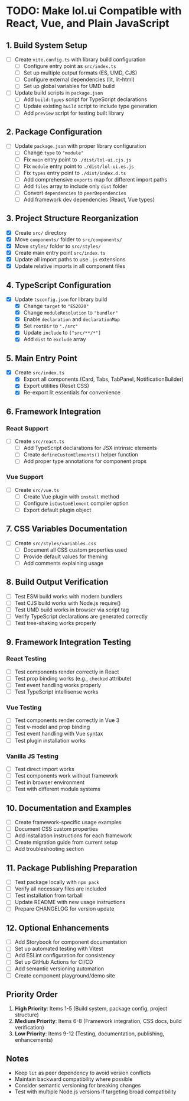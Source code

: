 # TODO: Make lol.ui Compatible with React, Vue, and Plain JavaScript

## 1. Build System Setup

- [ ] Create `vite.config.ts` with library build configuration
  - [ ] Configure entry point as `src/index.ts`
  - [ ] Set up multiple output formats (ES, UMD, CJS)
  - [ ] Configure external dependencies (lit, lit-html)
  - [ ] Set up global variables for UMD build

- [ ] Update build scripts in `package.json`
  - [ ] Add `build:types` script for TypeScript declarations
  - [ ] Update existing `build` script to include type generation
  - [ ] Add `preview` script for testing built library

## 2. Package Configuration

- [ ] Update `package.json` with proper library configuration
  - [ ] Change `type` to `"module"`
  - [ ] Fix `main` entry point to `./dist/lol-ui.cjs.js`
  - [ ] Fix `module` entry point to `./dist/lol-ui.es.js`
  - [ ] Fix `types` entry point to `./dist/index.d.ts`
  - [ ] Add comprehensive `exports` map for different import paths
  - [ ] Add `files` array to include only `dist` folder
  - [ ] Convert `dependencies` to `peerDependencies`
  - [ ] Add framework dev dependencies (React, Vue types)

## 3. Project Structure Reorganization

- [x] Create `src/` directory
- [x] Move `components/` folder to `src/components/`
- [x] Move `styles/` folder to `src/styles/`
- [x] Create main entry point `src/index.ts`
- [x] Update all import paths to use `.js` extensions
- [x] Update relative imports in all component files

## 4. TypeScript Configuration

- [x] Update `tsconfig.json` for library build
  - [x] Change `target` to `"ES2020"`
  - [x] Change `moduleResolution` to `"bundler"`
  - [x] Enable `declaration` and `declarationMap`
  - [x] Set `rootDir` to `"./src"`
  - [x] Update `include` to `["src/**/*"]`
  - [x] Add `dist` to `exclude` array

## 5. Main Entry Point

- [x] Create `src/index.ts`
  - [x] Export all components (Card, Tabs, TabPanel, NotificationBuilder)
  - [x] Export utilities (Reset CSS)
  - [x] Re-export lit essentials for convenience

## 6. Framework Integration

### React Support

- [ ] Create `src/react.ts`
  - [ ] Add TypeScript declarations for JSX intrinsic elements
  - [ ] Create `defineCustomElements()` helper function
  - [ ] Add proper type annotations for component props

### Vue Support

- [ ] Create `src/vue.ts`
  - [ ] Create Vue plugin with `install` method
  - [ ] Configure `isCustomElement` compiler option
  - [ ] Export default plugin object

## 7. CSS Variables Documentation

- [ ] Create `src/styles/variables.css`
  - [ ] Document all CSS custom properties used
  - [ ] Provide default values for theming
  - [ ] Add comments explaining usage

## 8. Build Output Verification

- [ ] Test ESM build works with modern bundlers
- [ ] Test CJS build works with Node.js require()
- [ ] Test UMD build works in browser via script tag
- [ ] Verify TypeScript declarations are generated correctly
- [ ] Test tree-shaking works properly

## 9. Framework Integration Testing

### React Testing

- [ ] Test components render correctly in React
- [ ] Test prop binding works (e.g., `checked` attribute)
- [ ] Test event handling works properly
- [ ] Test TypeScript intellisense works

### Vue Testing

- [ ] Test components render correctly in Vue 3
- [ ] Test v-model and prop binding
- [ ] Test event handling with Vue syntax
- [ ] Test plugin installation works

### Vanilla JS Testing

- [ ] Test direct import works
- [ ] Test components work without framework
- [ ] Test in browser environment
- [ ] Test with different module systems

## 10. Documentation and Examples

- [ ] Create framework-specific usage examples
- [ ] Document CSS custom properties
- [ ] Add installation instructions for each framework
- [ ] Create migration guide from current setup
- [ ] Add troubleshooting section

## 11. Package Publishing Preparation

- [ ] Test package locally with `npm pack`
- [ ] Verify all necessary files are included
- [ ] Test installation from tarball
- [ ] Update README with new usage instructions
- [ ] Prepare CHANGELOG for version update

## 12. Optional Enhancements

- [ ] Add Storybook for component documentation
- [ ] Set up automated testing with Vitest
- [ ] Add ESLint configuration for consistency
- [ ] Set up GitHub Actions for CI/CD
- [ ] Add semantic versioning automation
- [ ] Create component playground/demo site

## Priority Order

1. **High Priority**: Items 1-5 (Build system, package config, project structure)
2. **Medium Priority**: Items 6-8 (Framework integration, CSS docs, build verification)  
3. **Low Priority**: Items 9-12 (Testing, documentation, publishing, enhancements)

## Notes

- Keep `lit` as peer dependency to avoid version conflicts
- Maintain backward compatibility where possible
- Consider semantic versioning for breaking changes
- Test with multiple Node.js versions if targeting broad compatibility

